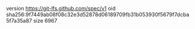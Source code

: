 version https://git-lfs.github.com/spec/v1
oid sha256:9f7449ab08f08c32e3d52878d06189709fb31b053930f5679f7dcba5f7a35a87
size 6967
